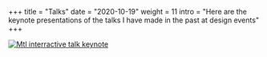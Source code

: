 +++
title = "Talks"
date = "2020-10-19"
weight = 11
intro = "Here are the keynote presentations of the talks I have made in the past at design events"
+++

[![Mtl interractive talk keynote](/img/about/talk-cover.png)](/files/mtlinterractive-illustration-talk.pdf)
